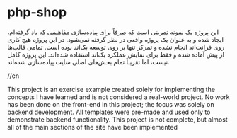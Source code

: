 # php-shop
<p>این پروژه یک نمونه تمرینی است که صرفاً برای پیاده‌سازی مفاهیمی که یاد گرفته‌ام، ایجاد شده و به عنوان یک پروژه واقعی در نظر گرفته نمی‌شود. در این پروژه هیچ کاری روی فرانت‌اند انجام نشده و تمرکز تنها بر روی توسعه بک‌اند بوده است. تمامی قالب‌ها از پیش آماده شده و فقط برای نمایش عملکرد بک‌اند استفاده شده‌اند. این پروژه کامل نیست، اما تقریباً تمام بخش‌های اصلی سایت پیاده‌سازی شده‌اند.</p>

//en

<p>This project is an exercise example created solely for implementing the concepts I have learned and is not considered a real-world project. No work has been done on the front-end in this project; the focus was solely on backend development. All templates were pre-made and used only to demonstrate backend functionality. This project is not complete, but almost all of the main sections of the site have been implemented</p>
